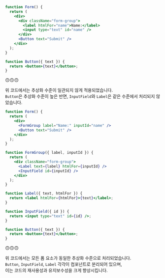 ```jsx
function Form() {
  return (
    <div>
      <div className="form-group">
        <label htmlFor="name">Name:</label>
        <input type="text" id="name" />
      </div>
      <Button text="Submit" />
    </div>
  );
}

function Button({ text }) {
  return <button>{text}</button>;
}
```
🙃🙃🙃

위 코드에서는 추상화 수준이 일관되지 않게 적용되었습니다.  
`Button`은 추상화 수준이 높은 반면, `InputField`와 `Label`은 같은 수준에서 처리되지 않았습니다.  


```jsx
function Form() {
  return (
    <div>
      <FormGroup label="Name:" inputId="name" />
      <Button text="Submit" />
    </div>
  );
}

function FormGroup({ label, inputId }) {
  return (
    <div className="form-group">
      <Label text={label} htmlFor={inputId} />
      <InputField id={inputId} />
    </div>
  );
}

function Label({ text, htmlFor }) {
  return <label htmlFor={htmlFor}>{text}</label>;
}

function InputField({ id }) {
  return <input type="text" id={id} />;
}

function Button({ text }) {
  return <button>{text}</button>;
}

```
🙃🙃🙃

위 코드에서는 모든 폼 요소가 동일한 추상화 수준으로 처리되었습니다.   
`Button`, `InputField`, `Label` 각각이 컴포넌트로 분리되어 있으며,   
이는 코드의 재사용성과 유지보수성을 크게 향상시킵니다.  